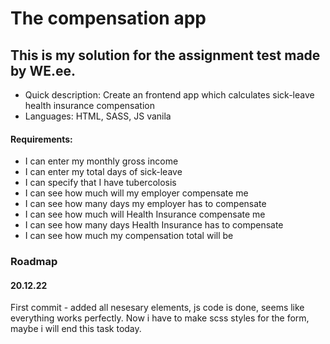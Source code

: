 
# The compensation app

## This is my solution for the assignment test made by WE.ee.

- Quick description: Create an frontend app which calculates sick-leave health insurance compensation 
- Languages: HTML, SASS, JS vanila 

#### Requirements: 
- I can enter my monthly gross income 
- I can enter my total days of sick-leave
- I can specify that I have tubercolosis
- I can see how much will my employer compensate me
- I can see how many days my employer has to compensate
- I can see how much will Health Insurance compensate me
- I can see how many days Health Insurance has to compensate
- I can see how much my compensation total will be

### Roadmap

#### 20.12.22 
First commit - added all nesesary elements, js code is done, seems like everything works perfectly. Now i have to make scss styles for the form, maybe i will end this task today. 


